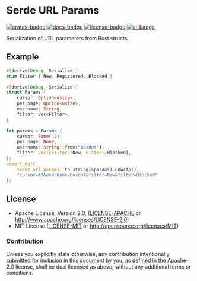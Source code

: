# Serde URL Params

[![crates-badge]][crates-url]
[![docs-badge]][docs-url]
[![license-badge]][license]
[![ci-badge]][ci-url]

[crates-badge]: https://img.shields.io/crates/v/serde-url-params.svg
[crates-url]: https://crates.io/crates/serde-url-params
[docs-badge]: https://docs.rs/serde_url_params/badge.svg
[docs-url]: https://docs.rs/serde_url_params
[license-badge]: https://img.shields.io/crates/l/serde-url-params.svg
[license]: #license
[ci-badge]: https://github.com/boxdot/serde-url-params-rs/workflows/rust/badge.svg
[ci-url]: https://github.com/boxdot/serde-url-params-rs/actions

Serialization of URL parameters from Rust structs.

## Example

```rust
#[derive(Debug, Serialize)]
enum Filter { New, Registered, Blocked }

#[derive(Debug, Serialize)]
struct Params {
    cursor: Option<usize>,
    per_page: Option<usize>,
    username: String,
    filter: Vec<Filter>,
}

let params = Params {
    cursor: Some(42),
    per_page: None,
    username: String::from("boxdot"),
    filter: vec![Filter::New, Filter::Blocked],
};
assert_eq!(
    serde_url_params::to_string(&params).unwrap(),
    "cursor=42&username=boxdot&filter=New&filter=Blocked"
);
```

## License

 * Apache License, Version 2.0, ([LICENSE-APACHE](LICENSE-APACHE) or
   http://www.apache.org/licenses/LICENSE-2.0)
 * MIT License ([LICENSE-MIT](LICENSE-MIT) or
   http://opensource.org/licenses/MIT)

### Contribution

Unless you explicitly state otherwise, any contribution intentionally submitted
for inclusion in this document by you, as defined in the Apache-2.0 license,
shall be dual licensed as above, without any additional terms or conditions.
